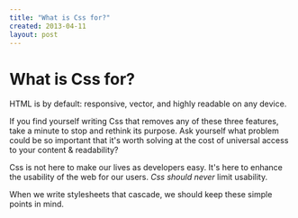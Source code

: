 ```yaml
---
title: "What is Css for?"
created: 2013-04-11
layout: post
---
```


# What is Css for?

HTML is by default: responsive, vector, and highly readable on any device.

If you find yourself writing Css that removes any of these three
features, take a minute to stop and rethink its purpose.  Ask yourself what
problem could be so important that it's worth solving at the cost of
universal access to your content &amp; readability?

Css is not here to make our lives as developers easy. It's here to enhance
the usability of the web for our users. *Css should never* limit usability.

When we write stylesheets that cascade, we should keep these simple points in
mind.
